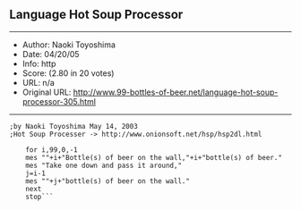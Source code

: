 
## Language Hot Soup Processor ##
---
- Author: Naoki Toyoshima
- Date: 04/20/05
- Info: http
- Score:  (2.80 in 20 votes)
- URL: n/a
- Original URL: http://www.99-bottles-of-beer.net/language-hot-soup-processor-305.html
---

```;99 Bottles of beer in Hot Soup Processor.
;by Naoki Toyoshima May 14, 2003
;Hot Soup Processer -> http://www.onionsoft.net/hsp/hsp2dl.html

	for i,99,0,-1
	mes ""+i+"Bottle(s) of beer on the wall,"+i+"bottle(s) of beer."
	mes "Take one down and pass it around,"
	j=i-1
	mes ""+j+"bottle(s) of beer on the wall."
	next
	stop```